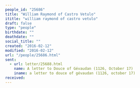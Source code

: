 ```yaml
---
people_id: "25686"
title: "William Raymond of Castro Vetulo"
ititle: "william raymond of castro vetulo"
draft: false
type: "people"
birthdate: ""
deathdate: ""
social_title: ""
created: "2016-02-12"
modified: "2016-02-12"
url: "/people/25686.html"
sent:
  - url: letter/25688.html
    name: A letter to Douce of Gévaudan (1126, October 17)
    iname: a letter to douce of gévaudan (1126, october 17)
received:
---
```

